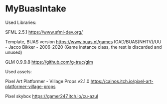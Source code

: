 # MyBuasIntake

Used Libraries:

SFML 2.5.1
https://www.sfml-dev.org/

Template, BUAS version https://www.buas.nl/games
IGAD/BUAS(NHTV)/UU - Jacco Bikker - 2006-2020
(Game instance class, the rest is discarded and unused)

GLM 0.9.9.8
https://github.com/g-truc/glm 

Used assets:

Pixel Art Platformer - Village Props v2.1.0
https://cainos.itch.io/pixel-art-platformer-village-props

Pixel skybox
https://gamer247.itch.io/cu-azul
